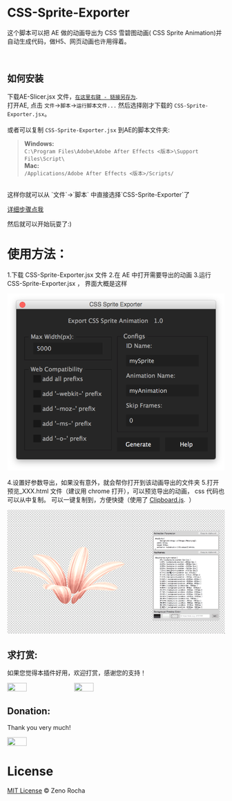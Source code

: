 # CSS-Sprite-Exporter  
这个脚本可以把 AE 做的动画导出为 CSS 雪碧图动画( CSS Sprite Animation)并自动生成代码，做H5、网页动画也许用得着。

</br>

## 如何安装
下载AE-Slicer.jsx 文件，[`在这里右键 - 链接另存为`](https://raw.githubusercontent.com/bigxixi/CSS-Sprite-Exporter/master/CSS-Sprite-Exporter.jsx).</br>
打开AE, 点击 `文件`->`脚本`->`运行脚本文件...` 然后选择刚才下载的 `CSS-Sprite-Exporter.jsx`。    
</br>
或者可以复制 `CSS-Sprite-Exporter.jsx` 到AE的脚本文件夹:
>**Windows:**  
>`C:\Program Files\Adobe\Adobe After Effects <版本>\Support Files\Script\`  
>**Mac:**  
>`/Applications/Adobe After Effects <版本>/Scripts/`

</br>
这样你就可以从 `文件`->`脚本` 中直接选择`CSS-Sprite-Exporter`了  

[详细步骤点我](https://helpx.adobe.com/cn/after-effects/using/scripts.html)</br>

然后就可以开始玩耍了:) 
</br>

# 使用方法：
1.下载 CSS-Sprite-Exporter.jsx 文件
2.在 AE 中打开需要导出的动画
3.运行 CSS-Sprite-Exporter.jsx ， 界面大概是这样

![](https://raw.githubusercontent.com/bigxixi/ReadMe-Resources/master/CSS-Sprite-Exporter/cssSpriteExporter.png)  

4.设置好参数导出，如果没有意外，就会帮你打开到该动画导出的文件夹
5.打开预览_XXX.html 文件（建议用 chrome 打开），可以预览导出的动画， css 代码也可以从中复制。
可以一键复制到，方便快捷（使用了 [Clipboard.js](https://clipboardjs.com/).  ）

![](https://raw.githubusercontent.com/bigxixi/ReadMe-Resources/master/CSS-Sprite-Exporter/cssSpriteExporterDemo.gif)  


## 求打赏:
如果您觉得本插件好用，欢迎打赏，感谢您的支持！  

[<img src="http://bigxixi.com/donate/index.hyperesources/wechat.png" width="30%" height="30%">](http://bigxixi.com/donate)
[<img src="http://bigxixi.com/donate/index.hyperesources/alipay.jpg" width="30%" height="30%">](http://bigxixi.com/donate)  

## Donation:
Thank you very much!  

[<img src="http://bigxixi.com/donate/index.hyperesources/paypal.png" width="30%" height="30%">](https://www.paypal.me/bigxixi/)  

# License 

[MIT License](https://zenorocha.mit-license.org/) © Zeno Rocha
